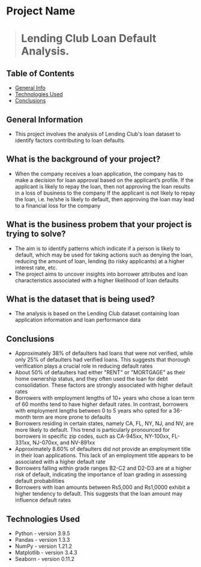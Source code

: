 # Project Name
> # Lending Club Loan Default Analysis.


## Table of Contents
* [General Info](#general-information)
* [Technologies Used](#technologies-used)
* [Conclusions](#conclusions)

<!-- You can include any other section that is pertinent to your problem -->

## General Information
- This project involves the analysis of Lending Club's loan dataset to identify factors contributing to loan defaults.
## What is the background of your project?
- When the company receives a loan application, the company has to make a decision for loan approval based on the applicant’s profile.
If the applicant is likely to repay the loan, then not approving the loan results in a loss of business to the company
If the applicant is not likely to repay the loan, i.e. he/she is likely to default, then approving the loan may lead to a financial loss for the company
## What is the business probem that your project is trying to solve?
- The aim is to identify patterns which indicate if a person is likely to default, which may be used for taking actions such as denying the loan, reducing the amount of loan, lending (to risky applicants) at a higher interest rate, etc.
- The project aims to uncover insights into borrower attributes and loan characteristics associated with a higher likelihood of loan defaults
## What is the dataset that is being used?
- The analysis is based on the Lending Club dataset containing loan application information and loan performance data


## Conclusions
- Approximately 38% of defaulters had loans that were not verified, while only 25% of defaulters had verified loans. This suggests that thorough verification plays a crucial role in reducing default rates
- About 50% of defaulters had either "RENT" or "MORTGAGE" as their home ownership status, and they often used the loan for debt consolidation. These factors are strongly associated with higher default rates
- Borrowers with employment lengths of 10+ years who chose a loan term of 60 months tend to have higher default rates. In contrast, borrowers with employment lengths between 0 to 5 years who opted for a 36-month term are more prone to defaults
- Borrowers residing in certain states, namely CA, FL, NY, NJ, and NV, are more likely to default. This trend is particularly pronounced for borrowers in specific zip codes, such as CA-945xx, NY-100xx, FL-331xx, NJ-070xx, and NV-891xx
- Approximately 8.60% of defaulters did not provide an employment title in their loan applications. This lack of an employment title appears to be associated with a higher default rate
- Borrowers falling within grade ranges B2-C2 and D2-D3 are at a higher risk of default, indicating the importance of loan grading in assessing default probabilities
- Borrowers with loan amounts between Rs5,000 and Rs1,0000 exhibit a higher tendency to default. This suggests that the loan amount may influence default rates


## Technologies Used
- Python - version 3.9.5
- Pandas - version 1.3.3
- NumPy - version 1.21.2
- Matplotlib - version 3.4.3
- Seaborn - version 0.11.2